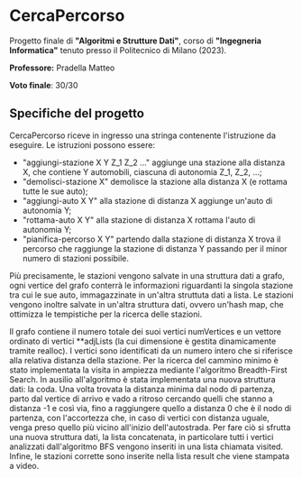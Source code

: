 # CercaPercorso
Progetto finale di **"Algoritmi e Strutture Dati"**, corso di **"Ingegneria Informatica"** tenuto presso il Politecnico di Milano (2023).

**Professore:** Pradella Matteo

**Voto finale**: 30/30
## Specifiche del progetto
CercaPercorso riceve in ingresso una stringa contenente l'istruzione da eseguire. Le istruzioni possono essere:
- "aggiungi-stazione X Y Z_1 Z_2 ..." aggiunge una stazione alla distanza X, che contiene Y automobili, ciascuna di autonomia Z_1, Z_2, ...;
- "demolisci-stazione X" demolisce la stazione alla distanza X (e rottama tutte le sue auto);
- "aggiungi-auto X Y" alla stazione di distanza X aggiunge un'auto di autonomia Y;
- "rottama-auto X Y" alla stazione di distanza X rottama l'auto di autonomia Y;
- "pianifica-percorso X Y" partendo dalla stazione di distanza X trova il percorso che raggiunge la stazione di distanza Y passando per il minor numero di stazioni possibile.

Più precisamente, le stazioni vengono salvate in una struttura dati a grafo, ogni vertice del grafo conterrà le informazioni riguardanti la singola stazione tra cui le sue auto,
immagazzinate in un'altra struttuta dati a lista.
Le stazioni vengono inoltre salvate in un'altra struttura dati, ovvero un'hash map, che ottimizza le tempistiche per la ricerca delle stazioni.

Il grafo contiene il numero totale dei suoi vertici numVertices e un vettore ordinato di vertici **adjLists (la cui dimensione è gestita dinamicamente tramite realloc).
I vertici sono identificati da un numero intero che si riferisce alla relativa distanza della stazione.
Per la ricerca del cammino minimo è stato implementata la visita in ampiezza mediante l'algoritmo Breadth-First Search.
In ausilio all'algoritmo è stata implementata una nuova struttura dati: la coda.
Una volta trovata la distanza minima dal nodo di partenza, parto dal vertice di arrivo e vado a ritroso cercando quelli che stanno a distanza -1 e così via,
fino a raggiungere quello a distanza 0 che è il nodo di partenza, con l'accortezza che, in caso di vertici con distanza uguale, venga preso quello più vicino all'inizio dell'autostrada.
Per fare ciò si sfrutta una nuova struttura dati, la lista concatenata, in particolare tutti i vertici analizzati dall'algoritmo BFS vengono inseriti in una lista chiamata visited.
Infine, le stazioni corrette sono inserite nella lista result che viene stampata a video.

